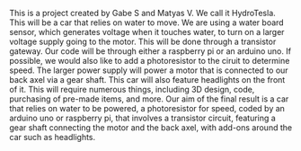 This is a project created by Gabe S and Matyas V. We call it HydroTesla. This will be a car that relies on water to move. We are using a water board sensor, which generates voltage when it touches water, to turn on a larger voltage supply going to the motor. 
This will be done through a transistor gateway. Our code will be through either a raspberry pi or an arduino uno. If possible, we would also like to add a photoresistor to the ciruit to determine speed. The larger power supply will power a motor that is connected to our back axel via a gear shaft. This car will also feature headlights on the front of it. 
This will require numerous things, including 3D design, code, purchasing of pre-made items, and more. 
Our aim of the final result is a car that relies on water to be powered, a photoresistor for speed, coded by an arduino uno or raspberry pi, that involves a transistor circuit, featuring a gear shaft connecting the motor and the back axel, with add-ons around the car such as headlights. 
